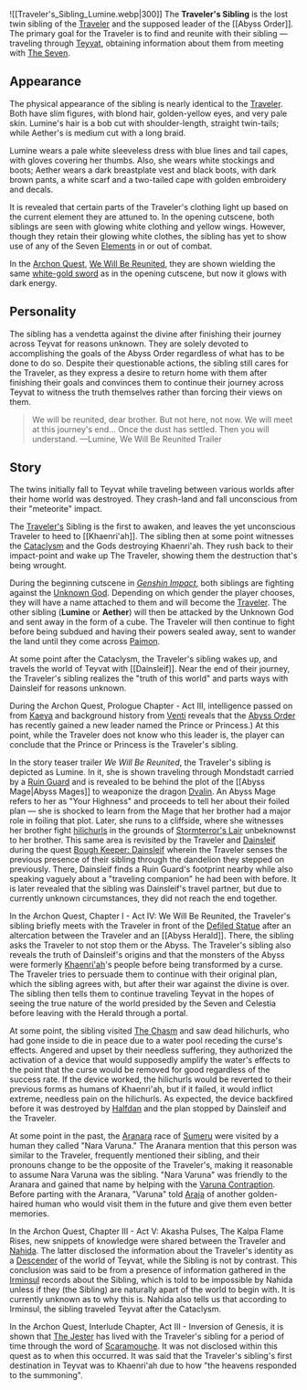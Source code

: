 ![[Traveler's_Sibling_Lumine.webp|300]]
The **Traveler's Sibling** is the lost twin sibling of the [Traveler](https://genshin-impact.fandom.com/wiki/Traveler "Traveler") and the supposed leader of the [[Abyss Order]]. The primary goal for the Traveler  is to find and reunite with their sibling — traveling through [Teyvat](https://genshin-impact.fandom.com/wiki/Teyvat "Teyvat"), obtaining information about them from meeting with [The Seven](https://genshin-impact.fandom.com/wiki/The_Seven "The Seven").

## Appearance

The physical appearance of the sibling is nearly identical to the [Traveler](https://genshin-impact.fandom.com/wiki/Traveler "Traveler"). Both have slim figures, with blond hair, golden-yellow eyes, and very pale skin. Lumine's hair is a bob cut with shoulder-length, straight twin-tails; while Aether's is medium cut with a long braid.

Lumine wears a pale white sleeveless dress with blue lines and tail capes, with gloves covering her thumbs. Also, she wears white stockings and boots; Aether wears a dark breastplate vest and black boots, with dark brown pants, a white scarf and a two-tailed cape with golden embroidery and decals.

It is revealed that certain parts of the Traveler's clothing light up based on the current element they are attuned to. In the opening cutscene, both siblings are seen with glowing white clothing and yellow wings. However, though they retain their glowing white clothes, the sibling has yet to show use of any of the Seven [Elements](https://genshin-impact.fandom.com/wiki/Elements "Elements") in or out of combat.

In the [Archon Quest](https://genshin-impact.fandom.com/wiki/Archon_Quest "Archon Quest"), [We Will Be Reunited](https://genshin-impact.fandom.com/wiki/We_Will_Be_Reunited "We Will Be Reunited"), they are shown wielding the same [white-gold sword](https://genshin-impact.fandom.com/wiki/Traveler%27s_Original_Sword "Traveler's Original Sword") as in the opening cutscene, but now it glows with dark energy.

## Personality

The sibling has a vendetta against the divine after finishing their journey across Teyvat for reasons unknown. They are solely devoted to accomplishing the goals of the Abyss Order regardless of what has to be done to do so. Despite their questionable actions, the sibling still cares for the Traveler, as they express a desire to return home with them after finishing their goals and convinces them to continue their journey across Teyvat to witness the truth themselves rather than forcing their views on them.

> We will be reunited, dear brother. But not here, not now. We will meet at this journey's end... Once the dust has settled. Then you will understand.
>                                                                                                                                       —Lumine, We Will Be Reunited Trailer

## Story

The twins initially fall to Teyvat while traveling between various worlds after their home world was destroyed. They crash-land and fall unconscious from their "meteorite" impact.

The [Traveler's](https://genshin-impact.fandom.com/wiki/Traveler "Traveler") Sibling is the first to awaken, and leaves the yet unconscious Traveler to heed to [[Khaenri'ah]]. The sibling then at some point witnesses the [Cataclysm](https://genshin-impact.fandom.com/wiki/Cataclysm "Cataclysm") and the Gods destroying Khaenri'ah. They rush back to their impact-point and wake up The Traveler, showing them the destruction that's being wrought.

During the beginning cutscene in _[Genshin Impact](https://genshin-impact.fandom.com/wiki/Genshin_Impact "Genshin Impact")_, both siblings are fighting against the [Unknown God](https://genshin-impact.fandom.com/wiki/Unknown_God "Unknown God"). Depending on which gender the player chooses, they will have a name attached to them and will become the [Traveler](https://genshin-impact.fandom.com/wiki/Traveler "Traveler"). The other sibling (**Lumine** or **Aether**) will then be attacked by the Unknown God and sent away in the form of a cube. The Traveler will then continue to fight before being subdued and having their powers sealed away, sent to wander the land until they come across [Paimon](https://genshin-impact.fandom.com/wiki/Paimon "Paimon").

At some point after the Cataclysm, the Traveler's sibling wakes up, and travels the world of Teyvat with [[Dainsleif]]. Near the end of their journey, the Traveler's sibling realizes the "truth of this world" and parts ways with Dainsleif for reasons unknown.

During the Archon Quest, Prologue Chapter - Act III, intelligence passed on from [Kaeya](https://genshin-impact.fandom.com/wiki/Kaeya "Kaeya") and background history from [Venti](https://genshin-impact.fandom.com/wiki/Venti "Venti") reveals that the [Abyss Order](https://genshin-impact.fandom.com/wiki/Abyss_Order "Abyss Order") has recently gained a new leader named the Prince or Princess.) At this point, while the Traveler does not know who this leader is, the player can conclude that the Prince or Princess is the Traveler's sibling.

In the story teaser trailer _We Will Be Reunited_, the Traveler's sibling is depicted as Lumine. In it, she is shown traveling through Mondstadt carried by a [Ruin Guard](https://genshin-impact.fandom.com/wiki/Ruin_Guard "Ruin Guard") and is revealed to be behind the plot of the [[Abyss Mage|Abyss Mages]] to weaponize the dragon [Dvalin](https://genshin-impact.fandom.com/wiki/Dvalin "Dvalin"). An Abyss Mage refers to her as "Your Highness" and proceeds to tell her about their foiled plan — she is shocked to learn from the Mage that her brother had a major role in foiling that plot. Later, she runs to a cliffside, where she witnesses her brother fight [hilichurls](https://genshin-impact.fandom.com/wiki/Hilichurls "Hilichurls") in the grounds of [Stormterror's Lair](https://genshin-impact.fandom.com/wiki/Stormterror%27s_Lair "Stormterror's Lair") unbeknownst to her brother. This same area is revisited by the Traveler and [Dainsleif](https://genshin-impact.fandom.com/wiki/Dainsleif "Dainsleif") during the quest [Bough Keeper: Dainsleif](https://genshin-impact.fandom.com/wiki/Bough_Keeper:_Dainsleif "Bough Keeper: Dainsleif") wherein the Traveler senses the previous presence of their sibling through the dandelion they stepped on previously. There, Dainsleif finds a Ruin Guard's footprint nearby while also speaking vaguely about a "traveling companion" he had been with before. It is later revealed that the sibling was Dainsleif's travel partner, but due to currently unknown circumstances, they did not reach the end together.

In the Archon Quest, Chapter I - Act IV: We Will Be Reunited, the Traveler's sibling briefly meets with the Traveler in front of the [Defiled Statue](https://genshin-impact.fandom.com/wiki/Defiled_Statue "Defiled Statue") after an altercation between the Traveler and an [[Abyss Herald]]. There, the sibling asks the Traveler to not stop them or the Abyss. The Traveler's sibling also reveals the truth of Dainsleif's origins and that the monsters of the Abyss were formerly [Khaenri'ah](https://genshin-impact.fandom.com/wiki/Khaenri%27ah "Khaenri'ah")'s people before being transformed by a curse. The Traveler tries to persuade them to continue with their original plan, which the sibling agrees with, but after their war against the divine is over. The sibling then tells them to continue traveling Teyvat in the hopes of seeing the true nature of the world presided by the Seven and Celestia before leaving with the Herald through a portal.

At some point, the sibling visited [The Chasm](https://genshin-impact.fandom.com/wiki/The_Chasm "The Chasm") and saw dead hilichurls, who had gone inside to die in peace due to a water pool receding the curse's effects. Angered and upset by their needless suffering, they authorized the activation of a device that would supposedly amplify the water's effects to the point that the curse would be removed for good regardless of the success rate. If the device worked, the hilichurls would be reverted to their previous forms as humans of Khaenri'ah, but if it failed, it would inflict extreme, needless pain on the hilichurls. As expected, the device backfired before it was destroyed by [Halfdan](https://genshin-impact.fandom.com/wiki/Halfdan "Halfdan") and the plan stopped by Dainsleif and the Traveler.

At some point in the past, the [Aranara](https://genshin-impact.fandom.com/wiki/Aranara "Aranara") race of [Sumeru](https://genshin-impact.fandom.com/wiki/Sumeru "Sumeru") were visited by a human they called "Nara Varuna." The Aranara mention that this person was similar to the Traveler, frequently mentioned their sibling, and their pronouns change to be the opposite of the Traveler's, making it reasonable to assume Nara Varuna was the sibling. "Nara Varuna" was friendly to the Aranara and gained that name by helping with the [Varuna Contraption](https://genshin-impact.fandom.com/wiki/Varuna_Contraption "Varuna Contraption"). Before parting with the Aranara, "Varuna" told [Araja](https://genshin-impact.fandom.com/wiki/Araja "Araja") of another golden-haired human who would visit them in the future and give them even better memories.

In the Archon Quest, Chapter III - Act V: Akasha Pulses, The Kalpa Flame Rises, new snippets of knowledge were shared between the Traveler and [Nahida](https://genshin-impact.fandom.com/wiki/Nahida "Nahida"). The latter disclosed the information about the Traveler's identity as a [Descender](https://genshin-impact.fandom.com/wiki/Descender "Descender") of the world of Teyvat, while the Sibling is not by contrast. This conclusion was said to be from a presence of information gathered in the [Irminsul](https://genshin-impact.fandom.com/wiki/Irminsul "Irminsul") records about the Sibling, which is told to be impossible by Nahida unless if they (the Sibling) are naturally apart of the world to begin with. It is currently unknown as to why this is. Nahida also tells us that according to Irminsul, the sibling traveled Teyvat after the Cataclysm.

In the Archon Quest, Interlude Chapter, Act III - Inversion of Genesis, it is shown that [The Jester](https://genshin-impact.fandom.com/wiki/Pierro "Pierro") has lived with the Traveler's sibling for a period of time through the word of [Scaramouche](https://genshin-impact.fandom.com/wiki/Scaramouche "Scaramouche"). It was not disclosed within this quest as to when this occurred. It was said that the Traveler's sibling's first destination in Teyvat was to Khaenri'ah due to how "the heavens responded to the summoning".